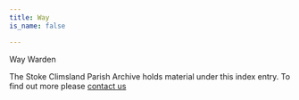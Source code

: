 ```yaml
---
title: Way
is_name: false

---
```


Way Warden


The Stoke Climsland Parish Archive holds material under this index entry. To find out more please [contact us](/contact/)
